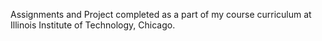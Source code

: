 Assignments and Project completed as a part of my course curriculum at Illinois Institute of Technology, Chicago.
